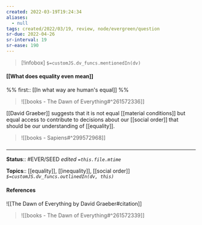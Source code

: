 ```yaml
---
created: 2022-03-19T19:24:34 
aliases:
  - null
tags: created/2022/03/19, review, node/evergreen/question
sr-due: 2022-04-26
sr-interval: 19
sr-ease: 190
---
```

> [!infobox]
`$=customJS.dv_funcs.mentionedIn(dv)`

#### [[What does equality even mean]] 

%% first:: [[In what way are human's equal]] %%

> ![[books - The Dawn of Everything#^261572336]]

[[David Graeber]] suggests that it is not equal [[material conditions]] but equal access to contribute to decisions about our [[social order]] that should be our understanding of [[equality]].

> ![[books - Sapiens#^299572968]]

### <hr class="footnote"/>

**Status**:: #EVER/SEED 
*edited `=this.file.mtime`*

**Topics**:: [[equality]], [[inequality]], [[social order]]
*`$=customJS.dv_funcs.outlinedIn(dv, this)`*

#### References

![[The Dawn of Everything by David Graeber#citation]]

> ![[books - The Dawn of Everything#^261572339]]
